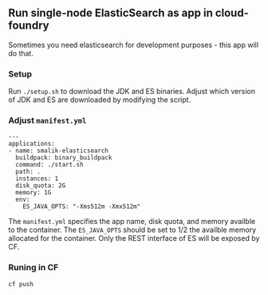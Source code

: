 ## Run single-node ElasticSearch as app in cloud-foundry

Sometimes you need elasticsearch for development purposes - this app will do that.

### Setup

Run `./setup.sh` to download the JDK and ES binaries. Adjust which version of JDK and ES are downloaded by modifying the script.

### Adjust `manifest.yml`

```
---
applications:
- name: smalik-elasticsearch
  buildpack: binary_buildpack
  command: ./start.sh
  path: .
  instances: 1
  disk_quota: 2G
  memory: 1G
  env:
    ES_JAVA_OPTS: "-Xms512m -Xmx512m"
```

The `manifest.yml` specifies the app name, disk quota, and memory availble to the container. The `ES_JAVA_OPTS` should be set to 1/2 the availble memory allocated for the container. Only the REST interface of ES will be exposed by CF.

### Runing in CF

```
cf push
```

